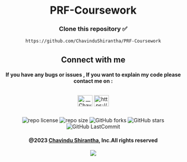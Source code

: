 <div align="center">

# PRF-Coursework

</div>

<div align="center">

###   

### Clone this repository ✅

```md
https://github.com/ChavinduShirantha/PRF-Coursework
```

## Connect with me

#### If you have any bugs or issues , If you want to explain my code please contact me on :

</div>

##

<p align="center">
<a href="https://twitter.com/Chavindu62"><img align="center" src="https://raw.githubusercontent.com/rahuldkjain/github-profile-readme-generator/master/src/images/icons/Social/twitter.svg" alt="__ChavinduShirantha__" height="30" width="40" /></a>
<a href="https://www.linkedin.com/in/chavindu-shirantha-b5b857264/" target="blank"><img align="center" src="https://raw.githubusercontent.com/rahuldkjain/github-profile-readme-generator/master/src/images/icons/Social/linked-in-alt.svg" alt="https://www.linkedin.com/public-profile/settings?trk=d_flagship3_profile_self_view_public_profile" height="30" width="40" /></a>
</p>

##

<div align="center">

![repo license](https://img.shields.io/github/license/ChavinduShirantha/PRF-Coursework?&labelColor=black&color=3867d6&style=for-the-badge)
![repo size](https://img.shields.io/github/repo-size/ChavinduShirantha/PRF-Coursework?label=Repo%20Size&style=for-the-badge&labelColor=black&color=20bf6b)
![GitHub forks](https://img.shields.io/github/forks/ChavinduShirantha/PRF-Coursework?&labelColor=black&color=0fb9b1&style=for-the-badge)
![GitHub stars](https://img.shields.io/github/stars/ChavinduShirantha/PRF-Coursework?&labelColor=black&color=f7b731&style=for-the-badge)
![GitHub LastCommit](https://img.shields.io/github/last-commit/ChavinduShirantha/PRF-Coursework?logo=github&labelColor=black&color=d1d8e0&style=for-the-badge)
</div>

<div align="center">

#### @2023 [Chavindu Shirantha](https://github.com/ChavinduShirantha), Inc.All rights reserved

</div>

<p align="center">
  <img src="https://camo.githubusercontent.com/b867e04377eea646939445ce4e0565253428256abc39c6d32d7b67aab3160d18/68747470733a2f2f63617073756c652d72656e6465722e76657263656c2e6170702f6170693f747970653d776176696e6726636f6c6f723d6772616469656e74266865696768743d3130302673656374696f6e3d666f6f746572">
</p>

